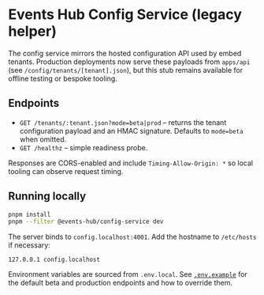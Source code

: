 # Events Hub Config Service (legacy helper)

The config service mirrors the hosted configuration API used by embed tenants. Production deployments now serve these payloads from `apps/api` (see `/config/tenants/[tenant].json`), but this stub remains available for offline testing or bespoke tooling.

## Endpoints

- `GET /tenants/:tenant.json?mode=beta|prod` – returns the tenant configuration payload and an HMAC signature. Defaults to `mode=beta` when omitted.
- `GET /healthz` – simple readiness probe.

Responses are CORS-enabled and include `Timing-Allow-Origin: *` so local tooling can observe request timing.

## Running locally

```bash
pnpm install
pnpm --filter @events-hub/config-service dev
```

The server binds to `config.localhost:4001`. Add the hostname to `/etc/hosts` if necessary:

```
127.0.0.1 config.localhost
```

Environment variables are sourced from `.env.local`. See [`.env.example`](./.env.example) for the default beta and production endpoints and how to override them.
